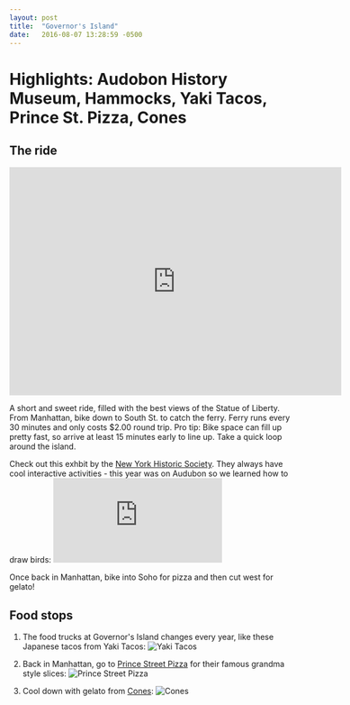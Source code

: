 ```yaml
---
layout: post
title:  "Governor's Island"
date:   2016-08-07 13:28:59 -0500
---
```

# Highlights: Audobon History Museum, Hammocks, Yaki Tacos, Prince St. Pizza, Cones



## The ride

<iframe height='405' width='590' frameborder='0' allowtransparency='true' scrolling='no' src='https://www.strava.com/activities/668356313/embed/0cf16de7dcdda196779a6a3396ce85f90f293cf6'></iframe>

A short and sweet ride, filled with the best views of the Statue of Liberty. From Manhattan, bike down to South St. to catch the ferry. Ferry runs every 30 minutes and only costs $2.00 round trip. Pro tip: Bike space can fill up pretty fast, so arrive at least 15 minutes early to line up. Take a quick loop around the island.

Check out this exhbit by the <a href="http://www.nyhistory.org/exhibitions/audubon-birdman-fledgling-nation" target="_blank">New York Historic Society</a>. They always have cool interactive activities - this year was on Audubon so we learned how to draw birds:
![Audubon](https://www.facebook.com/photo.php?fbid=4482726190777&set=a.1527713837315.2052334.1368750096&type=3)

Once back in Manhattan, bike into Soho for pizza and then cut west for gelato!

## Food stops

1. The food trucks at Governor's Island changes every year, like these Japanese tacos from Yaki Tacos:
![Yaki Tacos](https://scontent-lga3-1.xx.fbcdn.net/v/t1.0-0/s240x240/13872987_10105576752769553_1847184704146609909_n.jpg?oh=5d0aa75a3825bd1a14beb3a4562c8b90&oe=581A80ED)

2. Back in Manhattan, go to <a href="https://www.yelp.com/biz/prince-street-pizza-new-york-2" target="_blank">Prince Street Pizza</a> for their famous grandma style slices:
![Prince Street Pizza](https://scontent-lga3-1.xx.fbcdn.net/v/t1.0-9/13886979_10105576753068953_7000848049082972476_n.jpg?oh=9bb408d0df9feeb13aef6a41c673ce90&oe=5851DF4F)

3. Cool down with gelato from <a href="https://www.yelp.com/biz/cones-new-york" target="_blank">Cones</a>:
![Cones](https://scontent-lga3-1.xx.fbcdn.net/v/t1.0-9/13906793_10105576753198693_1383039434208513510_n.jpg?oh=f683c6c131db308591706d5598cb72dd&oe=584D8E0E)